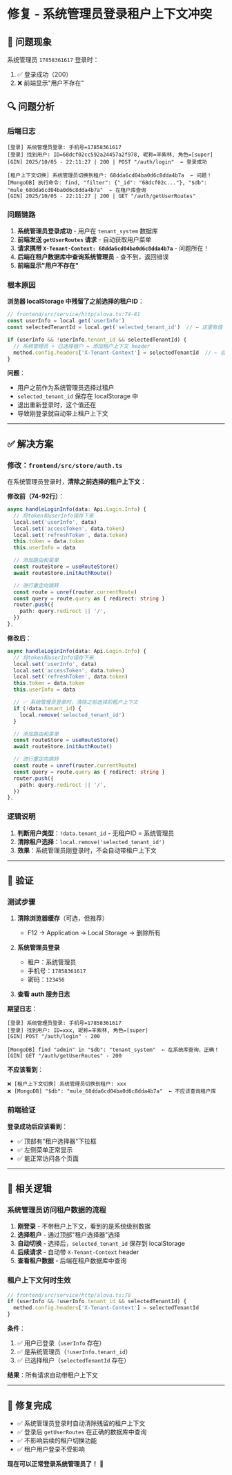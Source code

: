 # 修复 - 系统管理员登录租户上下文冲突

## 🐛 问题现象

系统管理员 `17858361617` 登录时：
1. ✅ 登录成功（200）
2. ❌ 前端显示"用户不存在"

## 🔍 问题分析

### 后端日志

```
[登录] 系统管理员登录: 手机号=17858361617
[登录] 找到用户: ID=68dcf02cc592a24457a2f978, 昵称=羊紫林, 角色=[super]
[GIN] 2025/10/05 - 22:11:27 | 200 | POST "/auth/login"  ← 登录成功

[租户上下文切换] 系统管理员切换到租户: 68dda6cd04ba0d6c8dda4b7a  ← 问题！
[MongoDB] 执行命令: find, "filter": {"_id": "68dcf02c..."}, "$db": "mule_68dda6cd04ba0d6c8dda4b7a"  ← 在租户库查询
[GIN] 2025/10/05 - 22:11:27 | 200 | GET "/auth/getUserRoutes"
```

### 问题链路

1. **系统管理员登录成功** - 用户在 `tenant_system` 数据库
2. **前端发送 `getUserRoutes` 请求** - 自动获取用户菜单
3. **请求携带 `X-Tenant-Context: 68dda6cd04ba0d6c8dda4b7a`** - 问题所在！
4. **后端在租户数据库中查询系统管理员** - 查不到，返回错误
5. **前端显示"用户不存在"**

### 根本原因

**浏览器 localStorage 中残留了之前选择的租户ID**：

```typescript
// frontend/src/service/http/alova.ts:74-81
const userInfo = local.get('userInfo')
const selectedTenantId = local.get('selected_tenant_id')  // ← 这里有值！

if (userInfo && !userInfo.tenant_id && selectedTenantId) {
  // 系统管理员 + 已选择租户 = 添加租户上下文 header
  method.config.headers['X-Tenant-Context'] = selectedTenantId  // ← 自动添加！
}
```

**问题**：
- 用户之前作为系统管理员选择过租户
- `selected_tenant_id` 保存在 localStorage 中
- 退出重新登录时，这个值还在
- 导致刚登录就自动带上租户上下文

---

## ✅ 解决方案

### 修改：`frontend/src/store/auth.ts`

在系统管理员登录时，**清除之前选择的租户上下文**：

**修改前（74-92行）**：
```typescript
async handleLoginInfo(data: Api.Login.Info) {
  // 将token和userInfo保存下来
  local.set('userInfo', data)
  local.set('accessToken', data.token)
  local.set('refreshToken', data.token)
  this.token = data.token
  this.userInfo = data

  // 添加路由和菜单
  const routeStore = useRouteStore()
  await routeStore.initAuthRoute()

  // 进行重定向跳转
  const route = unref(router.currentRoute)
  const query = route.query as { redirect: string }
  router.push({
    path: query.redirect || '/',
  })
},
```

**修改后**：
```typescript
async handleLoginInfo(data: Api.Login.Info) {
  // 将token和userInfo保存下来
  local.set('userInfo', data)
  local.set('accessToken', data.token)
  local.set('refreshToken', data.token)
  this.token = data.token
  this.userInfo = data

  // ✅ 系统管理员登录时，清除之前选择的租户上下文
  if (!data.tenant_id) {
    local.remove('selected_tenant_id')
  }

  // 添加路由和菜单
  const routeStore = useRouteStore()
  await routeStore.initAuthRoute()

  // 进行重定向跳转
  const route = unref(router.currentRoute)
  const query = route.query as { redirect: string }
  router.push({
    path: query.redirect || '/',
  })
},
```

### 逻辑说明

1. **判断用户类型**：`!data.tenant_id` - 无租户ID = 系统管理员
2. **清除租户选择**：`local.remove('selected_tenant_id')`
3. **效果**：系统管理员刚登录时，不会自动带租户上下文

---

## 🎯 验证

### 测试步骤

1. **清除浏览器缓存**（可选，但推荐）
   - F12 → Application → Local Storage → 删除所有

2. **系统管理员登录**
   - 租户：系统管理员
   - 手机号：`17858361617`
   - 密码：`123456`

3. **查看 auth 服务日志**

**期望日志**：
```
[登录] 系统管理员登录: 手机号=17858361617
[登录] 找到用户: ID=xxx, 昵称=羊紫林, 角色=[super]
[GIN] POST "/auth/login" - 200

[MongoDB] find "admin" in "$db": "tenant_system"  ← 在系统库查询，正确！
[GIN] GET "/auth/getUserRoutes" - 200
```

**不应该看到**：
```
❌ [租户上下文切换] 系统管理员切换到租户: xxx
❌ [MongoDB] "$db": "mule_68dda6cd04ba0d6c8dda4b7a"  ← 不应该查询租户库
```

### 前端验证

**登录成功后应该看到**：
- ✅ 顶部有"租户选择器"下拉框
- ✅ 左侧菜单正常显示
- ✅ 能正常访问各个页面

---

## 📝 相关逻辑

### 系统管理员访问租户数据的流程

1. **刚登录** - 不带租户上下文，看到的是系统级别数据
2. **选择租户** - 通过顶部"租户选择器"选择
3. **自动切换** - 选择后，`selected_tenant_id` 保存到 localStorage
4. **后续请求** - 自动带 `X-Tenant-Context` header
5. **查看租户数据** - 后端在租户数据库中查询

### 租户上下文何时生效

```typescript
// frontend/src/service/http/alova.ts:78
if (userInfo && !userInfo.tenant_id && selectedTenantId) {
  method.config.headers['X-Tenant-Context'] = selectedTenantId
}
```

**条件**：
1. ✅ 用户已登录（`userInfo` 存在）
2. ✅ 是系统管理员（`!userInfo.tenant_id`）
3. ✅ 已选择租户（`selectedTenantId` 存在）

**结果**：所有请求自动带租户上下文

---

## 🎉 修复完成

- ✅ 系统管理员登录时自动清除残留的租户上下文
- ✅ 登录后 `getUserRoutes` 在正确的数据库中查询
- ✅ 不影响后续的租户切换功能
- ✅ 租户用户登录不受影响

**现在可以正常登录系统管理员了！** 🎊
